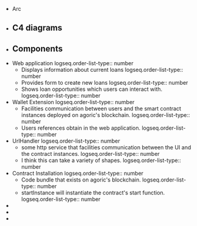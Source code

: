 - Arc
- ## C4 diagrams
- ## Components
- Web application
  logseq.order-list-type:: number
	- Displays information about current loans
	  logseq.order-list-type:: number
	- Provides form to create new loans
	  logseq.order-list-type:: number
	- Shows loan opportunities which users can interact with.
	  logseq.order-list-type:: number
- Wallet Extension
  logseq.order-list-type:: number
	- Facilities communication between users and the smart contract instances deployed on agoric's blockchain.
	  logseq.order-list-type:: number
	- Users references obtain in the web application.
	  logseq.order-list-type:: number
- UrlHandler
  logseq.order-list-type:: number
	- some http service that facilities communication between the UI and the contract instances.
	  logseq.order-list-type:: number
	- I think this can take a variety of shapes.
	  logseq.order-list-type:: number
- Contract Installation
  logseq.order-list-type:: number
	- Code bundle that exists on agoric's blockchain. 
	  logseq.order-list-type:: number
	- startInstance will instantiate the contract's start function.
	  logseq.order-list-type:: number
-
-
-